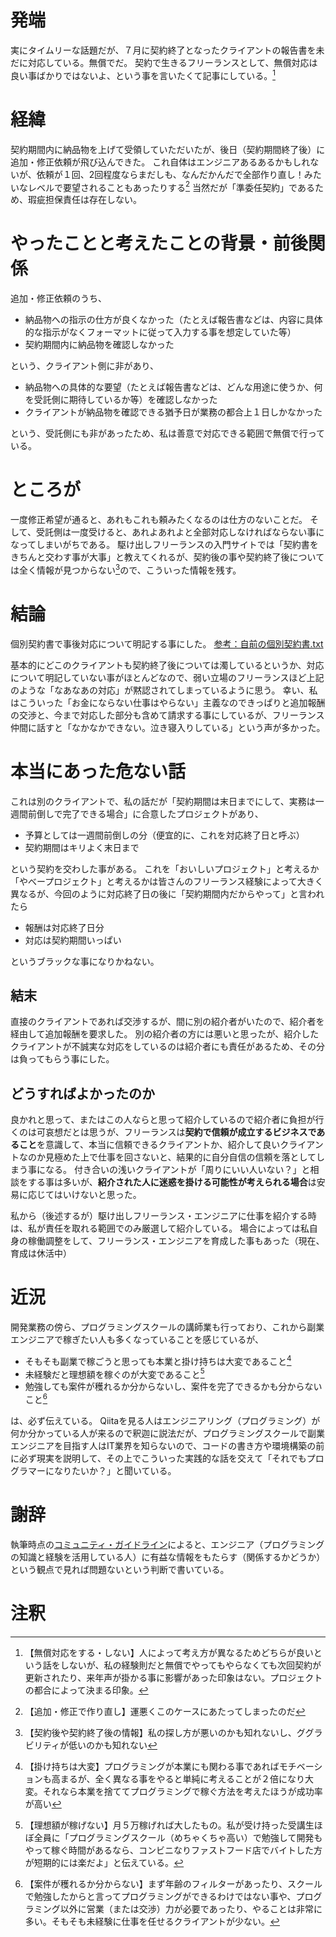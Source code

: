 
# 発端
実にタイムリーな話題だが、７月に契約終了となったクライアントの報告書を未だに対応している。無償でだ。
契約で生きるフリーランスとして、無償対応は良い事ばかりではないよ、という事を言いたくて記事にしている。[^1]

# 経緯
契約期間内に納品物を上げて受領していただいたが、後日（契約期間終了後）に追加・修正依頼が飛び込んできた。
これ自体はエンジニアあるあるかもしれないが、依頼が１回、2回程度ならまだしも、なんだかんだで全部作り直し！みたいなレベルで要望されることもあったりする[^2]
当然だが「準委任契約」であるため、瑕疵担保責任は存在しない。

# やったことと考えたことの背景・前後関係
追加・修正依頼のうち、

- 納品物への指示の仕方が良くなかった（たとえば報告書などは、内容に具体的な指示がなくフォーマットに従って入力する事を想定していた等）
- 契約期間内に納品物を確認しなかった

という、クライアント側に非があり、

- 納品物への具体的な要望（たとえば報告書などは、どんな用途に使うか、何を受託側に期待しているか等）を確認しなかった
- クライアントが納品物を確認できる猶予日が業務の都合上１日しかなかった

という、受託側にも非があったため、私は善意で対応できる範囲で無償で行っている。

# ところが
一度修正希望が通ると、あれもこれも頼みたくなるのは仕方のないことだ。
そして、受託側は一度受けると、あれよあれよと全部対応しなければならない事になってしまいがちである。
駆け出しフリーランスの入門サイトでは「契約書をきちんと交わす事が大事」と教えてくれるが、契約後の事や契約終了後については全く情報が見つからない[^3]ので、こういった情報を残す。

# 結論
個別契約書で事後対応について明記する事にした。
[参考：自前の個別契約書.txt](https://github.com/shimajima-eiji/shimajima-eiji/blob/master/AgreeDoc/docs/individual.txt)

基本的にどこのクライアントも契約終了後については濁しているというか、対応について明記していない事がほとんどなので、弱い立場のフリーランスほど上記のような「なあなあの対応」が黙認されてしまっているように思う。
幸い、私はこういった「お金にならない仕事はやらない」主義なのできっぱりと追加報酬の交渉と、今まで対応した部分も含めて請求する事にしているが、フリーランス仲間に話すと「なかなかできない。泣き寝入りしている」という声が多かった。

# 本当にあった危ない話
これは別のクライアントで、私の話だが「契約期間は末日までにして、実務は一週間前倒しで完了できる場合」に合意したプロジェクトがあり、

- 予算としては一週間前倒しの分（便宜的に、これを対応終了日と呼ぶ）
- 契約期間はキリよく末日まで

という契約を交わした事がある。
これを「おいしいプロジェクト」と考えるか「やべープロジェクト」と考えるかは皆さんのフリーランス経験によって大きく異なるが、今回のように対応終了日の後に「契約期間内だからやって」と言われたら

- 報酬は対応終了日分
- 対応は契約期間いっぱい

というブラックな事になりかねない。

## 結末
直接のクライアントであれば交渉するが、間に別の紹介者がいたので、紹介者を経由して追加報酬を要求した。
別の紹介者の方には悪いと思ったが、紹介したクライアントが不誠実な対応をしているのは紹介者にも責任があるため、その分は負ってもらう事にした。

## どうすればよかったのか
良かれと思って、またはこの人ならと思って紹介しているので紹介者に負担が行くのは可哀想だとは思うが、フリーランスは**契約で信頼が成立するビジネスであること**を意識して、本当に信頼できるクライアントか、紹介して良いクライアントなのか見極めた上で仕事を回さないと、結果的に自分自信の信頼を落としてしまう事になる。
付き合いの浅いクライアントが「周りにいい人いない？」と相談をする事は多いが、**紹介された人に迷惑を掛ける可能性が考えられる場合**は安易に応じてはいけないと思った。

私から（後述するが）駆け出しフリーランス・エンジニアに仕事を紹介する時は、私が責任を取れる範囲でのみ厳選して紹介している。
場合によっては私自身の稼働調整をして、フリーランス・エンジニアを育成した事もあった（現在、育成は休活中）

# 近況
開発業務の傍ら、プログラミングスクールの講師業も行っており、これから副業エンジニアで稼ぎたい人も多くなっていることを感じているが、

- そもそも副業で稼ごうと思っても本業と掛け持ちは大変であること[^4]
- 未経験だと理想額を稼ぐのが大変であること[^5]
- 勉強しても案件が穫れるか分からないし、案件を完了できるかも分からないこと[^6]

は、必ず伝えている。
Qiitaを見る人はエンジニアリング（プログラミング）が何か分かっている人が来るので釈迦に説法だが、プログラミングスクールで副業エンジニアを目指す人はIT業界を知らないので、コードの書き方や環境構築の前に必ず現実を説明して、その上でこういった実践的な話を交えて「それでもプログラマーになりたいか？」と聞いている。

# 謝辞
執筆時点の[コミュニティ・ガイドライン](https://help.qiita.com/ja/articles/qiita-community-guideline)によると、エンジニア（プログラミングの知識と経験を活用している人）に有益な情報をもたらす（関係するかどうか）という観点で見れば問題ないという判断で書いている。

# 注釈
[^1]: 【無償対応をする・しない】人によって考え方が異なるためどちらが良いという話をしないが、私の経験則だと無償でやってもやらなくても次回契約が更新されたり、来年声が掛かる事に影響があった印象はない。プロジェクトの都合によって決まる印象。
[^2]: 【追加・修正で作り直し】運悪くこのケースにあたってしまったのだ
[^3]: 【契約後や契約終了後の情報】私の探し方が悪いのかも知れないし、ググラビリティが低いのかも知れない
[^4]: 【掛け持ちは大変】プログラミングが本業にも関わる事であればモチベーションも高まるが、全く異なる事をやると単純に考えることが２倍になり大変。それなら本業を捨ててプログラミングで稼ぐ方法を考えたほうが成功率が高い
[^5]: 【理想額が稼げない】月５万稼げれば大したもの。私が受け持った受講生ほぼ全員に「プログラミングスクール（めちゃくちゃ高い）で勉強して開発もやって稼ぐ時間があるなら、コンビニなりファストフード店でバイトした方が短期的には楽だよ」と伝えている。
[^6]:  【案件が穫れるか分からない】まず年齢のフィルターがあったり、スクールで勉強したからと言ってプログラミングができるわけではない事や、プログラミング以外に営業（または交渉）力が必要であったり、やることは非常に多い。そもそも未経験に仕事を任せるクライアントが少ない。
